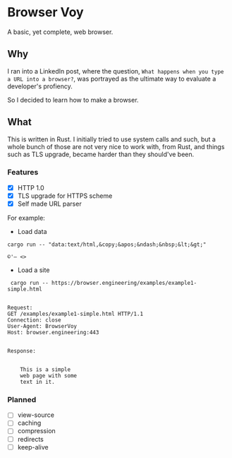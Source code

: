 # Browser Voy

A basic, yet complete, web browser.

## Why

I ran into a LinkedIn post, where the question, `What happens when you type a URL into a browser?`, was portrayed as
the ultimate way to evaluate a developer's profiency.

So I decided to learn how to make a browser.

## What

This is written in Rust. I initially tried to use system calls and such, but
a whole bunch of those are not very nice to work with, from Rust, and things
such as TLS upgrade, became harder than they should've been.

### Features

- [x] HTTP 1.0
- [x] TLS upgrade for HTTPS scheme
- [x] Self made URL parser

For example:

- Load data

```console
cargo run -- "data:text/html,&copy;&apos;&ndash;&nbsp;&lt;&gt;"

©'– <>
```

- Load a site

```console
 cargo run -- https://browser.engineering/examples/example1-simple.html


Request:
GET /examples/example1-simple.html HTTP/1.1
Connection: close
User-Agent: BrowserVoy
Host: browser.engineering:443


Response:


    This is a simple
    web page with some
    text in it.

```

### Planned

- [ ] view-source
- [ ] caching
- [ ] compression
- [ ] redirects
- [ ] keep-alive
